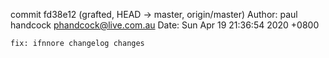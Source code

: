 commit fd38e12 (grafted, HEAD -> master, origin/master)
Author: paul handcock <phandcock@live.com.au>
Date:   Sun Apr 19 21:36:54 2020 +0800

    fix: ifnnore changelog changes
